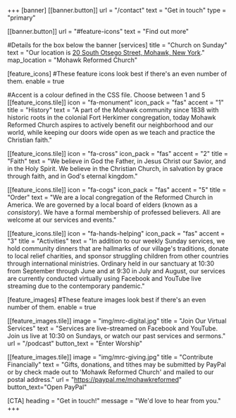+++
[banner]
  [[banner.button]]
      url = "/contact"
      text = "Get in touch"
      type = "primary"

  [[banner.button]]
      url = "#feature-icons"
      text = "Find out more"

#Details for the box below the banner
[services]
  title = "Church on Sunday"
  text = "Our location is [20 South Otsego Street, Mohawk, New York](https://www.openstreetmap.org/way/20093898#map=18/43.01047/-75.00497)."
  map_location = "Mohawk Reformed Church"

[feature_icons]
  #These feature icons look best if there's an even number of them.
  enable = true

  #Accent is a colour defined in the CSS file. Choose between 1 and 5
  [[feature_icons.tile]]
    icon = "fa-monument"
    icon_pack = "fas"
    accent = "1"
    title = "History"
    text = "A part of the Mohawk community since 1838 with historic roots in the colonial Fort Herkimer congregation, today Mohawk Reformed Church aspires to actively benefit our neighborhood and our world, while keeping our doors wide open as we teach and practice the Christian faith."

  [[feature_icons.tile]]
    icon = "fa-cross"
    icon_pack = "fas"
    accent = "2"
    title = "Faith"
    text = "We believe in God the Father, in Jesus Christ our Savior, and in the Holy Spirit. We believe in the Christian Church, in salvation by grace through faith, and in God's eternal kingdom."

  [[feature_icons.tile]]
    icon = "fa-cogs"
    icon_pack = "fas"
    accent = "5"
    title = "Order"
    text = "We are a local congregation of the Reformed Church in America. We are governed by a local board of elders (known as a <em>consistory</em>). We have a formal membership of professed believers. All are welcome at our services and events."

  [[feature_icons.tile]]
    icon = "fa-hands-helping"
    icon_pack = "fas"
    accent = "3"
    title = "Activities"
    text = "In addition to our weekly Sunday services, we hold community dinners that are hallmarks of our village's traditions, donate to local relief charities, and sponsor struggling children from other countries through international ministries. Ordinary held in our sanctuary at 10:30 from September through June and at 9:30 in July and August, our services are currently conducted virtually using Facebook and YouTube live streaming due to the contemporary pandemic."

[feature_images]
#These feature images look best if there's an even number of them.
  enable = true

  [[feature_images.tile]]
    image = "img/mrc-digital.jpg"
    title = "Join Our Virtual Services"
    text = "Services are live-streamed on Facebook and YouTube. Join us live at 10:30 on Sundays, or watch our past services and sermons."
    url = "/podcast"
    button_text = "Enter Worship"

  [[feature_images.tile]]
    image = "img/mrc-giving.jpg"
    title = "Contribute Financially"
    text = "Gifts, donations, and tithes may be submitted by PayPal or by check made out to 'Mohawk Reformed Church' and mailed to our postal address."
    url = "https://paypal.me/mohawkreformed"
    button_text="Open PayPal"

[CTA]
  heading = "Get in touch!"
  message = "We'd love to hear from you."
+++
